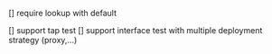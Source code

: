 [] require lookup with default

[] support tap test
[] support interface test with multiple deployment strategy (proxy,...)
